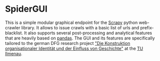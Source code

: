 # SpiderGUI

This is a simple modular graphical endpoint for the [Scrapy](https://scrapy.org/) python web-crawler library.
It allows to issue crawls with a basic list of urls and prefix-blacklist.
It also supports several post-processing and analytical features that are heavily based on [pandas](http://pandas.pydata.org/).
The GUI and its features are specifically tailored to the german DFG research project ["Die Konstruktion organisationaler Identität und der Einfluss von Geschichte"](http://gepris.dfg.de/gepris/projekt/398074981?context=projekt&task=showDetail&id=398074981&) at the [TU Ilmenau](https://www.tu-ilmenau.de/).
